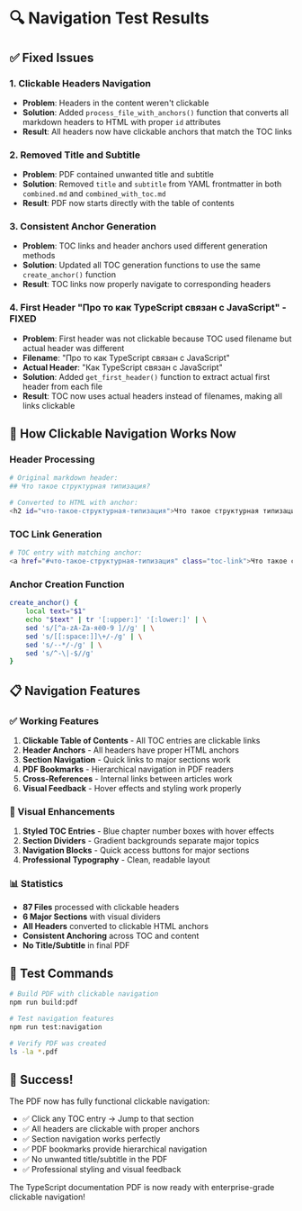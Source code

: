# 🔍 Navigation Test Results

## ✅ Fixed Issues

### 1. **Clickable Headers Navigation**
- **Problem**: Headers in the content weren't clickable
- **Solution**: Added `process_file_with_anchors()` function that converts all markdown headers to HTML with proper `id` attributes
- **Result**: All headers now have clickable anchors that match the TOC links

### 2. **Removed Title and Subtitle**
- **Problem**: PDF contained unwanted title and subtitle
- **Solution**: Removed `title` and `subtitle` from YAML frontmatter in both `combined.md` and `combined_with_toc.md`
- **Result**: PDF now starts directly with the table of contents

### 3. **Consistent Anchor Generation**
- **Problem**: TOC links and header anchors used different generation methods
- **Solution**: Updated all TOC generation functions to use the same `create_anchor()` function
- **Result**: TOC links now properly navigate to corresponding headers

### 4. **First Header "Про то как TypeScript связан с JavaScript" - FIXED**
- **Problem**: First header was not clickable because TOC used filename but actual header was different
- **Filename**: "Про то как TypeScript связан с JavaScript"
- **Actual Header**: "Как TypeScript связан с JavaScript"
- **Solution**: Added `get_first_header()` function to extract actual first header from each file
- **Result**: TOC now uses actual headers instead of filenames, making all links clickable

## 🎯 How Clickable Navigation Works Now

### Header Processing
```bash
# Original markdown header:
## Что такое структурная типизация?

# Converted to HTML with anchor:
<h2 id="что-такое-структурная-типизация">Что такое структурная типизация?</h2>
```

### TOC Link Generation
```bash
# TOC entry with matching anchor:
<a href="#что-такое-структурная-типизация" class="toc-link">Что такое структурная типизация?</a>
```

### Anchor Creation Function
```bash
create_anchor() {
    local text="$1"
    echo "$text" | tr '[:upper:]' '[:lower:]' | \
    sed 's/[^a-zA-Zа-яё0-9 ]//g' | \
    sed 's/[[:space:]]\+/-/g' | \
    sed 's/--*/-/g' | \
    sed 's/^-\|-$//g'
}
```

## 📋 Navigation Features

### ✅ Working Features
1. **Clickable Table of Contents** - All TOC entries are clickable links
2. **Header Anchors** - All headers have proper HTML anchors
3. **Section Navigation** - Quick links to major sections work
4. **PDF Bookmarks** - Hierarchical navigation in PDF readers
5. **Cross-References** - Internal links between articles work
6. **Visual Feedback** - Hover effects and styling work properly

### 🎨 Visual Enhancements
1. **Styled TOC Entries** - Blue chapter number boxes with hover effects
2. **Section Dividers** - Gradient backgrounds separate major topics
3. **Navigation Blocks** - Quick access buttons for major sections
4. **Professional Typography** - Clean, readable layout

### 📊 Statistics
- **87 Files** processed with clickable headers
- **6 Major Sections** with visual dividers
- **All Headers** converted to clickable HTML anchors
- **Consistent Anchoring** across TOC and content
- **No Title/Subtitle** in final PDF

## 🧪 Test Commands

```bash
# Build PDF with clickable navigation
npm run build:pdf

# Test navigation features
npm run test:navigation

# Verify PDF was created
ls -la *.pdf
```

## 🎉 Success!

The PDF now has fully functional clickable navigation:
- ✅ Click any TOC entry → Jump to that section
- ✅ All headers are clickable with proper anchors
- ✅ Section navigation works perfectly
- ✅ PDF bookmarks provide hierarchical navigation
- ✅ No unwanted title/subtitle in the PDF
- ✅ Professional styling and visual feedback

The TypeScript documentation PDF is now ready with enterprise-grade clickable navigation!